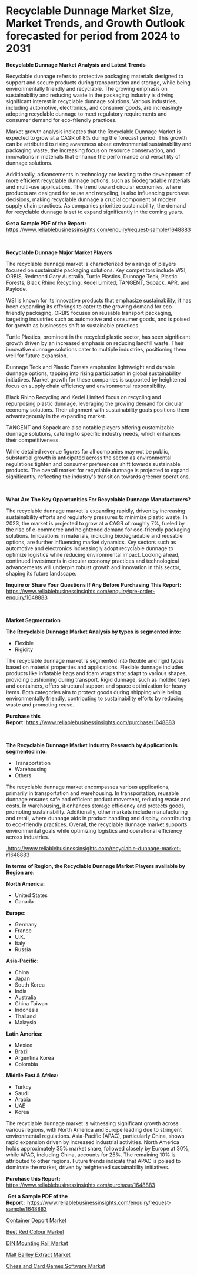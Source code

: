 <p><h1>Recyclable Dunnage Market Size, Market Trends, and Growth Outlook forecasted for period from 2024 to 2031</h1></p><p><strong>Recyclable Dunnage Market Analysis and Latest Trends</strong></p>
<p><p>Recyclable dunnage refers to protective packaging materials designed to support and secure products during transportation and storage, while being environmentally friendly and recyclable. The growing emphasis on sustainability and reducing waste in the packaging industry is driving significant interest in recyclable dunnage solutions. Various industries, including automotive, electronics, and consumer goods, are increasingly adopting recyclable dunnage to meet regulatory requirements and consumer demand for eco-friendly practices.</p><p>Market growth analysis indicates that the Recyclable Dunnage Market is expected to grow at a CAGR of 8% during the forecast period. This growth can be attributed to rising awareness about environmental sustainability and packaging waste, the increasing focus on resource conservation, and innovations in materials that enhance the performance and versatility of dunnage solutions. </p><p>Additionally, advancements in technology are leading to the development of more efficient recyclable dunnage options, such as biodegradable materials and multi-use applications. The trend toward circular economies, where products are designed for reuse and recycling, is also influencing purchase decisions, making recyclable dunnage a crucial component of modern supply chain practices. As companies prioritize sustainability, the demand for recyclable dunnage is set to expand significantly in the coming years.</p></p>
<p><strong>Get a Sample PDF of the Report:&nbsp;</strong> <a href="https://www.reliablebusinessinsights.com/enquiry/request-sample/1648883?utm_campaign=97&utm_medium=2&utm_source=Github&utm_content=ia&utm_term=19112024&utm_id=recyclable-dunnage">https://www.reliablebusinessinsights.com/enquiry/request-sample/1648883</a></p>
<p>&nbsp;</p>
<p><strong>Recyclable Dunnage Major Market Players</strong></p>
<p><p>The recyclable dunnage market is characterized by a range of players focused on sustainable packaging solutions. Key competitors include WSI, ORBIS, Redmond Gary Australia, Turtle Plastics, Dunnage Teck, Plastic Forests, Black Rhino Recycling, Kedel Limited, TANGENT, Sopack, APR, and Paylode.</p><p>WSI is known for its innovative products that emphasize sustainability; it has been expanding its offerings to cater to the growing demand for eco-friendly packaging. ORBIS focuses on reusable transport packaging, targeting industries such as automotive and consumer goods, and is poised for growth as businesses shift to sustainable practices.</p><p>Turtle Plastics, prominent in the recycled plastic sector, has seen significant growth driven by an increased emphasis on reducing landfill waste. Their innovative dunnage solutions cater to multiple industries, positioning them well for future expansion.</p><p>Dunnage Teck and Plastic Forests emphasize lightweight and durable dunnage options, tapping into rising participation in global sustainability initiatives. Market growth for these companies is supported by heightened focus on supply chain efficiency and environmental responsibility.</p><p>Black Rhino Recycling and Kedel Limited focus on recycling and repurposing plastic dunnage, leveraging the growing demand for circular economy solutions. Their alignment with sustainability goals positions them advantageously in the expanding market.</p><p>TANGENT and Sopack are also notable players offering customizable dunnage solutions, catering to specific industry needs, which enhances their competitiveness. </p><p>While detailed revenue figures for all companies may not be public, substantial growth is anticipated across the sector as environmental regulations tighten and consumer preferences shift towards sustainable products. The overall market for recyclable dunnage is projected to expand significantly, reflecting the industry's transition towards greener operations.</p></p>
<p>&nbsp;</p>
<p><strong>What Are The Key Opportunities For Recyclable Dunnage Manufacturers?</strong></p>
<p><p>The recyclable dunnage market is expanding rapidly, driven by increasing sustainability efforts and regulatory pressures to minimize plastic waste. In 2023, the market is projected to grow at a CAGR of roughly 7%, fueled by the rise of e-commerce and heightened demand for eco-friendly packaging solutions. Innovations in materials, including biodegradable and reusable options, are further influencing market dynamics. Key sectors such as automotive and electronics increasingly adopt recyclable dunnage to optimize logistics while reducing environmental impact. Looking ahead, continued investments in circular economy practices and technological advancements will underpin robust growth and innovation in this sector, shaping its future landscape.</p></p>
<p><strong>Inquire or Share Your Questions If Any Before Purchasing This Report:</strong> <a href="https://www.reliablebusinessinsights.com/enquiry/pre-order-enquiry/1648883?utm_campaign=97&utm_medium=2&utm_source=Github&utm_content=ia&utm_term=19112024&utm_id=recyclable-dunnage">https://www.reliablebusinessinsights.com/enquiry/pre-order-enquiry/1648883</a></p>
<p>&nbsp;</p>
<p><strong>Market Segmentation</strong></p>
<p><strong>The Recyclable Dunnage Market Analysis by types is segmented into:</strong></p>
<p><ul><li>Flexible</li><li>Rigidity</li></ul></p>
<p><p>The recyclable dunnage market is segmented into flexible and rigid types based on material properties and applications. Flexible dunnage includes products like inflatable bags and foam wraps that adapt to various shapes, providing cushioning during transport. Rigid dunnage, such as molded trays and containers, offers structural support and space optimization for heavy items. Both categories aim to protect goods during shipping while being environmentally friendly, contributing to sustainability efforts by reducing waste and promoting reuse.</p></p>
<p><strong>Purchase this Report:&nbsp;</strong><a href="https://www.reliablebusinessinsights.com/purchase/1648883?utm_campaign=97&utm_medium=2&utm_source=Github&utm_content=ia&utm_term=19112024&utm_id=recyclable-dunnage">https://www.reliablebusinessinsights.com/purchase/1648883</a></p>
<p>&nbsp;</p>
<p><strong>The Recyclable Dunnage Market Industry Research by Application is segmented into:</strong></p>
<p><ul><li>Transportation</li><li>Warehousing</li><li>Others</li></ul></p>
<p><p>The recyclable dunnage market encompasses various applications, primarily in transportation and warehousing. In transportation, reusable dunnage ensures safe and efficient product movement, reducing waste and costs. In warehousing, it enhances storage efficiency and protects goods, promoting sustainability. Additionally, other markets include manufacturing and retail, where dunnage aids in product handling and display, contributing to eco-friendly practices. Overall, the recyclable dunnage market supports environmental goals while optimizing logistics and operational efficiency across industries.</p></p>
<p><a href="https://www.reliablebusinessinsights.com/recyclable-dunnage-market-r1648883?utm_campaign=97&utm_medium=2&utm_source=Github&utm_content=ia&utm_term=19112024&utm_id=recyclable-dunnage">&nbsp;https://www.reliablebusinessinsights.com/recyclable-dunnage-market-r1648883</a></p>
<p><strong>In terms of Region, the Recyclable Dunnage Market Players available by Region are:</strong></p>
<p>
    <p> <strong> North America: </strong>
        <ul>
            <li>United States</li>
            <li>Canada</li>
        </ul>
        </p> 
    <p> <strong> Europe: </strong>
        <ul>
            <li>Germany</li>
            <li>France</li>
            <li>U.K.</li>
            <li>Italy</li>
            <li>Russia</li>
        </ul>
        </p> 
    <p> <strong> Asia-Pacific: </strong>
        <ul>
            <li>China</li>
            <li>Japan</li>
            <li>South Korea</li>
            <li>India</li>
            <li>Australia</li>
            <li>China Taiwan</li>
            <li>Indonesia</li>
            <li>Thailand</li>
            <li>Malaysia</li>
        </ul>
        </p> 
    <p> <strong> Latin America: </strong>
        <ul>
            <li>Mexico</li>
            <li>Brazil</li>
            <li>Argentina Korea</li>
            <li>Colombia</li>
        </ul>
        </p> 
    <p> <strong> Middle East & Africa: </strong>
        <ul>
            <li>Turkey</li>
            <li>Saudi</li>
            <li>Arabia</li>
            <li>UAE</li>
            <li>Korea</li>
        </ul>
    </p>
    </p>
<p><p>The recyclable dunnage market is witnessing significant growth across various regions, with North America and Europe leading due to stringent environmental regulations. Asia-Pacific (APAC), particularly China, shows rapid expansion driven by increased industrial activities. North America holds approximately 35% market share, followed closely by Europe at 30%, while APAC, including China, accounts for 25%. The remaining 10% is attributed to other regions. Future trends indicate that APAC is poised to dominate the market, driven by heightened sustainability initiatives.</p></p>
<p><strong>Purchase this Report: </strong><a href="https://www.reliablebusinessinsights.com/purchase/1648883?utm_campaign=97&utm_medium=2&utm_source=Github&utm_content=ia&utm_term=19112024&utm_id=recyclable-dunnage">https://www.reliablebusinessinsights.com/purchase/1648883</a></p>
<p>&nbsp;<strong>Get a Sample PDF of the Report:&nbsp;&nbsp;</strong><a href="https://www.reliablebusinessinsights.com/enquiry/request-sample/1648883?utm_campaign=97&utm_medium=2&utm_source=Github&utm_content=ia&utm_term=19112024&utm_id=recyclable-dunnage">https://www.reliablebusinessinsights.com/enquiry/request-sample/1648883</a></p>
<p><strong></strong></p>
<p><p><a href="https://www.linkedin.com/pulse/container-deport-market-global-insights-regional-analysis-i6xwe?utm_campaign=97&utm_medium=2&utm_source=Github&utm_content=ia&utm_term=19112024&utm_id=recyclable-dunnage">Container Deport Market</a></p><p><a href="https://issuu.com/reportprime-2/docs/beet-red-colour-market-size-2030.pp_b10a3e836984a7?utm_campaign=97&utm_medium=2&utm_source=Github&utm_content=ia&utm_term=19112024&utm_id=recyclable-dunnage">Beet Red Colour Market</a></p><p><a href="https://www.linkedin.com/pulse/in-depth-din-mounting-rail-market-review-size-share-14cagr-onwte?utm_campaign=97&utm_medium=2&utm_source=Github&utm_content=ia&utm_term=19112024&utm_id=recyclable-dunnage">DIN Mounting Rail Market</a></p><p><a href="https://issuu.com/reportprime-2/docs/malt-barley-extract-market-size-203_81acff080e2521?utm_campaign=97&utm_medium=2&utm_source=Github&utm_content=ia&utm_term=19112024&utm_id=recyclable-dunnage">Malt Barley Extract Market</a></p><p><a href="https://github.com/ParvinKhatun77/Market-Research-Report-List-1/blob/main/chess-and-card-games-software-market.md?utm_campaign=97&utm_medium=2&utm_source=Github&utm_content=ia&utm_term=19112024&utm_id=recyclable-dunnage">Chess and Card Games Software Market</a></p></p>